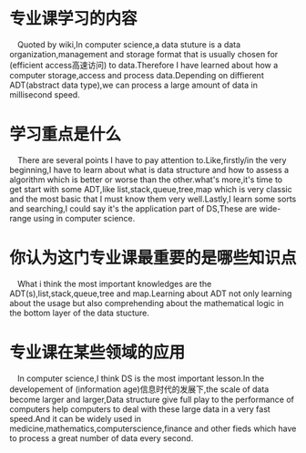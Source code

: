 # 专业课学习的内容
&emsp;Quoted by wiki,In computer science,a data stuture is a data organization,management and storage format that is usually chosen for (efficient access高速访问) to data.Therefore I have learned about how a computer storage,access and process data.Depending on diffierent ADT(abstract data type),we can process a large amount of data in millisecond speed.
# 学习重点是什么
&emsp;There are several points I have to pay attention to.Like,firstly/in the very beginning,I have to learn about what is data structure and how to assess a algorithm which is better or worse than the other.what's more,it's time to get start with some ADT,like list,stack,queue,tree,map which is very classic and the most basic that I must know them very well.Lastly,I learn some sorts and searching,I could say it's the application part of DS,These are wide-range using in computer science.
# 你认为这门专业课最重要的是哪些知识点
&emsp;What i think the most important knowledges are the ADT(s),list,stack,queue,tree and map.Learning about ADT not only learning about the usage but also comprehending about the mathematical logic in the bottom layer of the data stucture. 
# 专业课在某些领域的应用
&emsp;In computer science,I think DS is the most important lesson.In the developement of (information age)信息时代的发展下,the scale of data become larger and larger,Data structure give full play to the performance of computers help computers to deal with these large data in a very fast speed.And it can be widely used in medicine,mathematics,computerscience,finance and other fieds which have to process a great number of data every second.